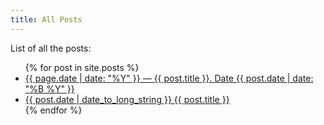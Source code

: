 ```yaml
---
title: All Posts
---
```


List of all the posts:
<ul>
  {% for post in site.posts %}
    <li>
      <a href="{{ post.url }}"> {{ page.date | date: "%Y" }} — {{ post.title }}. Date {{ post.date | date: "%B %Y" }}</a>
    </li>
    <li>
      <a href="{{ post.url }}"> {{ post.date | date_to_long_string }} {{ post.title }}</a>
    </li>
  {% endfor %}
</ul>
